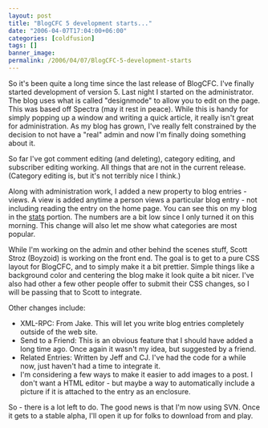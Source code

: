 ```yaml
---
layout: post
title: "BlogCFC 5 development starts..."
date: "2006-04-07T17:04:00+06:00"
categories: [coldfusion]
tags: []
banner_image: 
permalink: /2006/04/07/BlogCFC-5-development-starts
---
```


So it's been quite a long time since the last release of BlogCFC. I've finally started development of version 5. Last night I started on the administrator. The blog uses what is called "designmode" to allow you to edit on the page. This was based off Spectra (may it rest in peace). While this is handy for simply popping up a window and writing a quick article, it really isn't great for administration. As my blog has grown, I've really felt constrained by the decision to not have a "real" admin and now I'm finally doing something about it. 

So far I've got comment editing (and deleting), category editing, and subscriber editing working. All things that are not in the current release. (Category editing is, but it's not terribly nice I think.) 

Along with administration work, I added a new property to blog entries - views. A view is added anytime a person views a particular blog entry - not including reading the entry on the home page. You can see this on my blog in the <a href="http://ray.camdenfamily.com/stats.cfm#topviews">stats</a> portion. The numbers are a bit low since I only turned it on this morning. This change will also let me show what categories are most popular. 

While I'm working on the admin and other behind the scenes stuff, Scott Stroz (Boyzoid) is working on the front end. The goal is to get to a pure CSS layout for BlogCFC, and to simply make it a bit prettier. Simple things like a background color and centering the blog make it look quite a bit nicer. I've also had other a few other people offer to submit their CSS changes, so I will be passing that to Scott to integrate. 

Other changes include: 

<ul>
<li>XML-RPC: From Jake. This will let you write blog entries completely outside of the web site.
<li>Send to a Friend: This is an obvious feature that I should have added a long time ago. Once again it wasn't my idea, but suggested by a friend.
<li>Related Entries: Written by Jeff and CJ. I've had the code for a while now, just haven't had a time to integrate it.
<li>I'm considering a few ways to make it easier to add images to a post. I don't want a HTML editor - but maybe a way to automatically include a picture if it is attached to the entry as an enclosure. 
</ul>

So - there is a lot left to do. The good news is that I'm now using SVN. Once it gets to a stable alpha, I'll open it up for folks to download from and play.